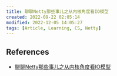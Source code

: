 ```yaml
---
title: 聊聊Netty那些事儿之从内核角度看IO模型
created: 2022-09-22 02:05:14
modified: 2022-12-05 14:05:27
tags: [Article, Learning, CS, Netty]
---
```


## References

- [聊聊Netty那些事儿之从内核角度看IO模型](https://mp.weixin.qq.com/s/zAh1yD5IfwuoYdrZ1tGf5Q)
